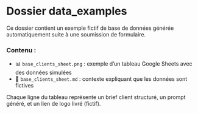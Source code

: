 # Dossier data_examples

Ce dossier contient un exemple fictif de base de données générée automatiquement suite à une soumission de formulaire.

### Contenu :
- 📊 `base_clients_sheet.png` : exemple d’un tableau Google Sheets avec des données simulées
- 📄 `base_clients_sheet.md` : contexte expliquant que les données sont fictives

Chaque ligne du tableau représente un brief client structuré, un prompt généré, et un lien de logo livré (fictif).
